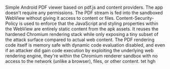 Simple Android PDF viewer based on pdf.js and content providers. The app
doesn't require any permissions. The PDF stream is fed into the sandboxed
WebView without giving it access to content or files. Content-Security-Policy
is used to enforce that the JavaScript and styling properties within the
WebView are entirely static content from the apk assets. It reuses the hardened
Chromium rendering stack while only exposing a tiny subset of the attack
surface compared to actual web content. The PDF rendering code itself is memory
safe with dynamic code evaluation disabled, and even if an attacker did gain
code execution by exploiting the underlying web rendering engine, they're
within the Chromium renderer sandbox with no access to the network (unlike a
browser), files, or other content.
tet
hgh
